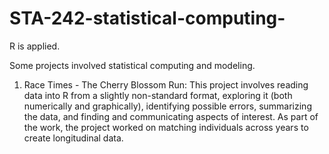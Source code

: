 # STA-242-statistical-computing-
R is applied.

Some projects involved statistical computing and modeling.

1. Race Times - The Cherry Blossom Run:
This project involves reading data into R from a slightly non-standard format, exploring it (both numerically and graphically), identifying possible errors, summarizing the data, and finding and communicating aspects of interest. As part of the work, the project worked on matching individuals across years to create longitudinal data.